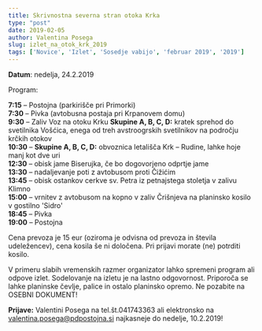 ```yaml
---
title: Skrivnostna severna stran otoka Krka
type: "post"
date: 2019-02-05
author: Valentina Posega
slug: izlet_na_otok_krk_2019
tags: ['Novice', 'Izlet', 'Sosedje vabijo', 'februar 2019', '2019']
---
```


**Datum**: nedelja, 24.2.2019

Program:

**7:15**  – Postojna (parkirišče pri Primorki) <br>
**7:30**  – Pivka (avtobusna postaja pri Krpanovem domu) <br>
**9:30**  – Zaliv Voz na otoku Krku **Skupine A, B, C, D:** kratek sprehod do svetilnika Vošćica, enega od treh avstroogrskih svetilnikov na področju krčkih otokov <br><!--more-->
**10:30** –  **Skupine A, B, C, D:** obvoznica letališča Krk – Rudine, lahke hoje manj kot dve uri <br>
**12:30** –  obisk jame Biserujka, če bo dogovorjeno odprtje jame <br>
**13:30** –	nadaljevanje poti z avtobusom proti Čižićim <br>
**13:45** –	obisk ostankov cerkve sv. Petra iz petnajstega stoletja v zalivu Klimno <br>
**15:00** –	vrnitev z avtobusom na kopno v zaliv Črišnjeva na planinsko kosilo v gostilno 'Sidro' <br>
**18:45** –	Pivka <br>
**19:00** –	Postojna <br>

Cena prevoza je 15 eur (oziroma je odvisna od prevoza in števila udeležencev), cena kosila še ni določena. Pri prijavi morate (ne) potrditi kosilo.

V primeru slabih vremenskih razmer organizator lahko spremeni program ali odpove izlet. Sodelovanje na izletu je na lastno odgovornost. Priporoča se lahke planinske čevlje, palice in ostalo planinsko opremo. Ne pozabite na OSEBNI DOKUMENT!

**Prijave:** Valentini Posega na tel.št.041743363 ali elektronsko na valentina.posega@pdpostojna.si najkasneje do nedelje, 10.2.2019!  